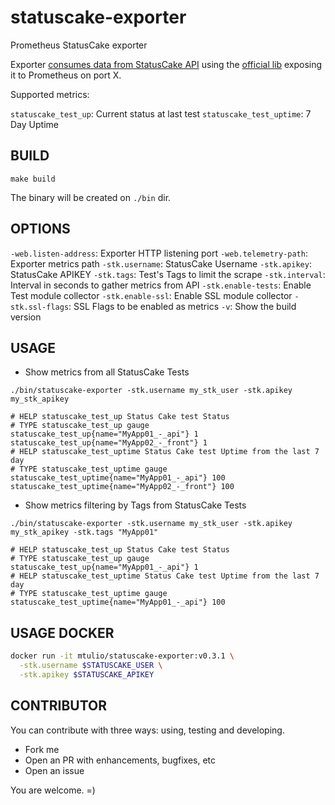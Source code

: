 # statuscake-exporter

Prometheus StatusCake exporter

Exporter [consumes data from StatusCake API](https://www.statuscake.com/api/Period%20Data/Get%20Period%20Data.md) using the [official lib](https://godoc.org/github.com/DreamItGetIT/statuscake) exposing it to Prometheus on port X.

Supported metrics:

`statuscake_test_up`: Current status at last test
`statuscake_test_uptime`: 7 Day Uptime

## BUILD

`make build`

The binary will be created on `./bin` dir.

## OPTIONS

`-web.listen-address`: Exporter HTTP listening port
`-web.telemetry-path`: Exporter metrics path
`-stk.username`: StatusCake Username
`-stk.apikey`: StatusCake APIKEY
`-stk.tags`: Test's Tags to limit the scrape
`-stk.interval`: Interval in seconds to gather metrics from API
`-stk.enable-tests`: Enable Test module collector
`-stk.enable-ssl`: Enable SSL module collector
`-stk.ssl-flags`: SSL Flags to be enabled as metrics
`-v`: Show the build version

## USAGE

* Show metrics from all StatusCake Tests

`./bin/statuscake-exporter -stk.username my_stk_user -stk.apikey my_stk_apikey`

```
# HELP statuscake_test_up Status Cake test Status
# TYPE statuscake_test_up gauge
statuscake_test_up{name="MyApp01_-_api"} 1
statuscake_test_up{name="MyApp02_-_front"} 1
# HELP statuscake_test_uptime Status Cake test Uptime from the last 7 day
# TYPE statuscake_test_uptime gauge
statuscake_test_uptime{name="MyApp01_-_api"} 100
statuscake_test_uptime{name="MyApp02_-_front"} 100
```

* Show metrics filtering by Tags from StatusCake Tests

`./bin/statuscake-exporter -stk.username my_stk_user -stk.apikey my_stk_apikey -stk.tags "MyApp01"`

```
# HELP statuscake_test_up Status Cake test Status
# TYPE statuscake_test_up gauge
statuscake_test_up{name="MyApp01_-_api"} 1
# HELP statuscake_test_uptime Status Cake test Uptime from the last 7 day
# TYPE statuscake_test_uptime gauge
statuscake_test_uptime{name="MyApp01_-_api"} 100
```

## USAGE DOCKER

```bash
docker run -it mtulio/statuscake-exporter:v0.3.1 \
  -stk.username $STATUSCAKE_USER \
  -stk.apikey $STATUSCAKE_APIKEY
```

## CONTRIBUTOR

You can contribute with three ways: using, testing and developing.

* Fork me
* Open an PR with enhancements, bugfixes, etc
* Open an issue

You are welcome. =)
